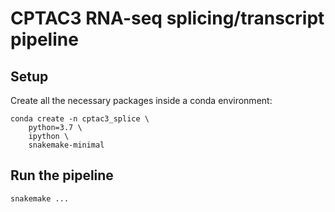 # CPTAC3 RNA-seq splicing/transcript pipeline


## Setup
Create all the necessary packages inside a conda environment:

    conda create -n cptac3_splice \
        python=3.7 \
        ipython \
        snakemake-minimal


## Run the pipeline

    snakemake ...
